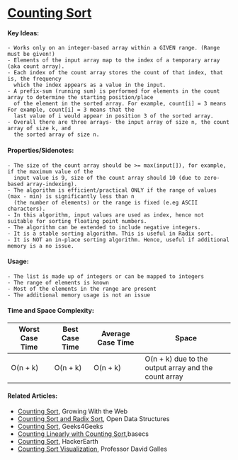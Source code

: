  # [Counting Sort](https://github.com/nanyahill/coding-interview-resources/blob/master/src/algorithms/sorting/countingsort/CountingSort.java)
  #### Key Ideas:
  	- Works only on an integer-based array within a GIVEN range. (Range must be given!)
	- Elements of the input array map to the index of a temporary array (aka count array).
	- Each index of the count array stores the count of that index, that is, the frequency
	  which the index appears as a value in the input.
	- A prefix-sum (running sum) is performed for elements in the count array to determine the starting position/place
	  of the element in the sorted array. For example, count[i] = 3 means  For example, count[i] = 3 means that the
	  last value of i would appear in position 3 of the sorted array.
	- Overall there are three arrays- the input array of size n, the count array of size k, and
	  the sorted array of size n.

  #### Properties/Sidenotes:
  	- The size of the count array should be >= max(input[]), for example, if the maximum value of the 
	  input value is 9, size of the count array should 10 (due to zero-based array-indexing).
	- The algorithm is efficient/practical ONLY if the range of values (max - min) is significantly less than n 
	  (the number of elements) or the range is fixed (e.eg ASCII characters).
	- In this algorithm, input values are used as index, hence not suitable for sorting floating point numbers.
	- The algorithm can be extended to include negative integers.
	- It is a stable sorting algorithm. This is useful in Radix sort.
	- It is NOT an in-place sorting algorithm. Hence, useful if additional memory is a no issue.

  #### Usage:
  	- The list is made up of integers or can be mapped to integers
	- The range of elements is known
	- Most of the elements in the range are present
	- The additional memory usage is not an issue

  #### Time and Space Complexity:
Worst Case Time | Best Case Time| Average Case Time | Space |
-------- | --- | --- | --- |
O(n + k) | O(n + k) | O(n + k) | O(n + k) due to the output array and the count array



  #### Related Articles:
  - [Counting Sort](http://www.growingwiththeweb.com/2014/05/counting-sort.html), Growing With the Web
  - [Counting Sort and Radix Sort](http://opendatastructures.org/versions/edition-0.1e/ods-java/11_2_Counting_Sort_Radix_So.html), Open Data Structures
  - [Counting Sort](https://www.geeksforgeeks.org/counting-sort/), Geeks4Geeks
  - [Counting Linearly with Counting Sort](https://medium.com/basecs/counting-linearly-with-counting-sort-cd8516ae09b3),basecs
  - [Counting Sort](https://www.hackerearth.com/practice/algorithms/sorting/counting-sort/tutorial/), HackerEarth
  - [Counting Sort Visualization](https://www.cs.usfca.edu/~galles/visualization/CountingSort.html), Professor David Galles
